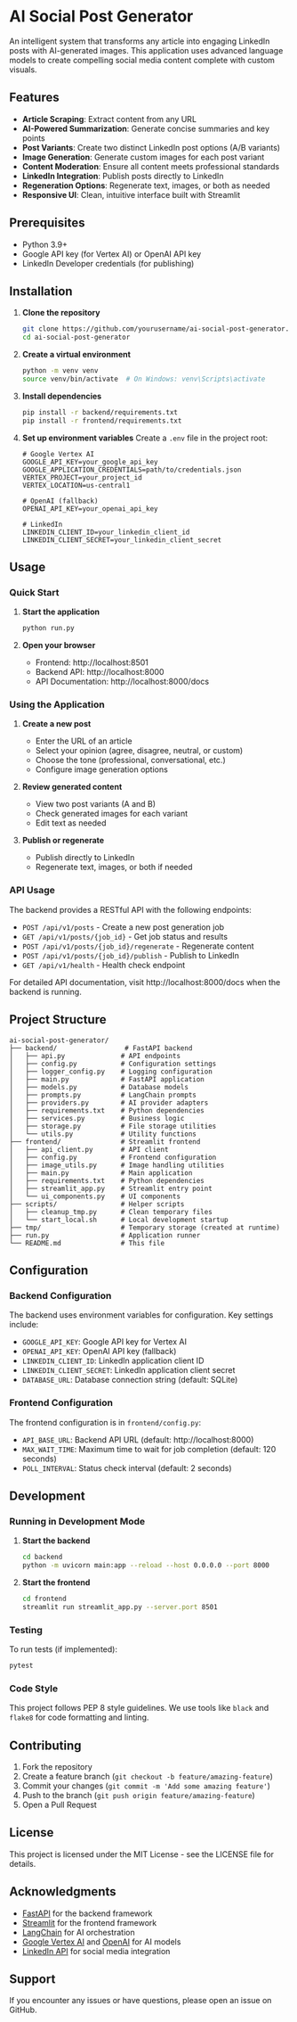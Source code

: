 
# AI Social Post Generator

An intelligent system that transforms any article into engaging LinkedIn posts with AI-generated images. This application uses advanced language models to create compelling social media content complete with custom visuals.

## Features

- **Article Scraping**: Extract content from any URL
- **AI-Powered Summarization**: Generate concise summaries and key points
- **Post Variants**: Create two distinct LinkedIn post options (A/B variants)
- **Image Generation**: Generate custom images for each post variant
- **Content Moderation**: Ensure all content meets professional standards
- **LinkedIn Integration**: Publish posts directly to LinkedIn
- **Regeneration Options**: Regenerate text, images, or both as needed
- **Responsive UI**: Clean, intuitive interface built with Streamlit

## Prerequisites

- Python 3.9+
- Google API key (for Vertex AI) or OpenAI API key
- LinkedIn Developer credentials (for publishing)

## Installation

1. **Clone the repository**
   ```bash
   git clone https://github.com/yourusername/ai-social-post-generator.git
   cd ai-social-post-generator
   ```

2. **Create a virtual environment**
   ```bash
   python -m venv venv
   source venv/bin/activate  # On Windows: venv\Scripts\activate
   ```

3. **Install dependencies**
   ```bash
   pip install -r backend/requirements.txt
   pip install -r frontend/requirements.txt
   ```

4. **Set up environment variables**
   Create a `.env` file in the project root:
   ```env
   # Google Vertex AI
   GOOGLE_API_KEY=your_google_api_key
   GOOGLE_APPLICATION_CREDENTIALS=path/to/credentials.json
   VERTEX_PROJECT=your_project_id
   VERTEX_LOCATION=us-central1

   # OpenAI (fallback)
   OPENAI_API_KEY=your_openai_api_key

   # LinkedIn
   LINKEDIN_CLIENT_ID=your_linkedin_client_id
   LINKEDIN_CLIENT_SECRET=your_linkedin_client_secret
   ```

## Usage

### Quick Start

1. **Start the application**
   ```bash
   python run.py
   ```

2. **Open your browser**
   - Frontend: http://localhost:8501
   - Backend API: http://localhost:8000
   - API Documentation: http://localhost:8000/docs

### Using the Application

1. **Create a new post**
   - Enter the URL of an article
   - Select your opinion (agree, disagree, neutral, or custom)
   - Choose the tone (professional, conversational, etc.)
   - Configure image generation options

2. **Review generated content**
   - View two post variants (A and B)
   - Check generated images for each variant
   - Edit text as needed

3. **Publish or regenerate**
   - Publish directly to LinkedIn
   - Regenerate text, images, or both if needed

### API Usage

The backend provides a RESTful API with the following endpoints:

- `POST /api/v1/posts` - Create a new post generation job
- `GET /api/v1/posts/{job_id}` - Get job status and results
- `POST /api/v1/posts/{job_id}/regenerate` - Regenerate content
- `POST /api/v1/posts/{job_id}/publish` - Publish to LinkedIn
- `GET /api/v1/health` - Health check endpoint

For detailed API documentation, visit http://localhost:8000/docs when the backend is running.

## Project Structure

```
ai-social-post-generator/
├── backend/                 # FastAPI backend
│   ├── api.py              # API endpoints
│   ├── config.py           # Configuration settings
│   ├── logger_config.py    # Logging configuration
│   ├── main.py             # FastAPI application
│   ├── models.py           # Database models
│   ├── prompts.py          # LangChain prompts
│   ├── providers.py        # AI provider adapters
│   ├── requirements.txt    # Python dependencies
│   ├── services.py         # Business logic
│   ├── storage.py          # File storage utilities
│   └── utils.py            # Utility functions
├── frontend/               # Streamlit frontend
│   ├── api_client.py       # API client
│   ├── config.py           # Frontend configuration
│   ├── image_utils.py      # Image handling utilities
│   ├── main.py             # Main application
│   ├── requirements.txt    # Python dependencies
│   ├── streamlit_app.py    # Streamlit entry point
│   └── ui_components.py    # UI components
├── scripts/                # Helper scripts
│   ├── cleanup_tmp.py      # Clean temporary files
│   └── start_local.sh      # Local development startup
├── tmp/                    # Temporary storage (created at runtime)
├── run.py                  # Application runner
└── README.md               # This file
```

## Configuration

### Backend Configuration

The backend uses environment variables for configuration. Key settings include:

- `GOOGLE_API_KEY`: Google API key for Vertex AI
- `OPENAI_API_KEY`: OpenAI API key (fallback)
- `LINKEDIN_CLIENT_ID`: LinkedIn application client ID
- `LINKEDIN_CLIENT_SECRET`: LinkedIn application client secret
- `DATABASE_URL`: Database connection string (default: SQLite)

### Frontend Configuration

The frontend configuration is in `frontend/config.py`:

- `API_BASE_URL`: Backend API URL (default: http://localhost:8000)
- `MAX_WAIT_TIME`: Maximum time to wait for job completion (default: 120 seconds)
- `POLL_INTERVAL`: Status check interval (default: 2 seconds)

## Development

### Running in Development Mode

1. **Start the backend**
   ```bash
   cd backend
   python -m uvicorn main:app --reload --host 0.0.0.0 --port 8000
   ```

2. **Start the frontend**
   ```bash
   cd frontend
   streamlit run streamlit_app.py --server.port 8501
   ```

### Testing

To run tests (if implemented):
```bash
pytest
```

### Code Style

This project follows PEP 8 style guidelines. We use tools like `black` and `flake8` for code formatting and linting.

## Contributing

1. Fork the repository
2. Create a feature branch (`git checkout -b feature/amazing-feature`)
3. Commit your changes (`git commit -m 'Add some amazing feature'`)
4. Push to the branch (`git push origin feature/amazing-feature`)
5. Open a Pull Request

## License

This project is licensed under the MIT License - see the LICENSE file for details.

## Acknowledgments

- [FastAPI](https://fastapi.tiangolo.com/) for the backend framework
- [Streamlit](https://streamlit.io/) for the frontend framework
- [LangChain](https://langchain.com/) for AI orchestration
- [Google Vertex AI](https://cloud.google.com/vertex-ai) and [OpenAI](https://openai.com/) for AI models
- [LinkedIn API](https://learn.microsoft.com/en-us/linkedin/) for social media integration

## Support

If you encounter any issues or have questions, please open an issue on GitHub.